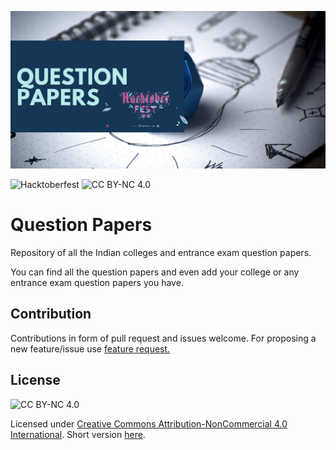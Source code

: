 ![Poster](https://raw.githubusercontent.com/connectrv/Questionpapers/master/display-poster.png)

![Hacktoberfest](https://badgen.net/badge/hacktoberfest/friendly/green/)
![CC BY-NC 4.0](https://img.shields.io/badge/License-CC%20BY--NC%204.0-blue)


# Question Papers
Repository of all the Indian colleges and entrance exam question papers.

You can find all the question papers and even add your college or any entrance exam question papers you have.

## Contribution  

Contributions in form of pull request and issues welcome. For proposing a new feature/issue use [feature request.](#)  

## License  
![CC BY-NC 4.0](https://licensebuttons.net/l/by-nc/4.0/80x15.png)

Licensed under [Creative Commons Attribution-NonCommercial 4.0 International](https://github.com/connectrv/Questionpapers/blob/master/LICENSE.md). Short version [here](https://creativecommons.org/licenses/by-nc/4.0/).

